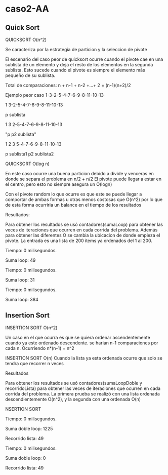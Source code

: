 # caso2-AA

Quick Sort
------------------------------------------------------------------------------------------------------------------

 QUICKSORT O(n^2)
 
Se caracteriza por la estrategia de particion y la seleccion de pivote

El escenario del caso peor de quicksort ocurre cuando el pivote cae en una sublista de un elemento y
deja el resto de los elementos en la segunda sublista. Esto sucede cuando el pivote es siempre el elemento
más pequeño de su sublista.

Total de comparaciones:
n + n-1 + n-2 +...+ 2 = (n-1)(n+2)/2 

Ejemplo peor caso
1-3-2-5-4-7-6-9-8-11-10-13

1   3-2-5-4-7-6-9-8-11-10-13

p         sublista

1  3        2-5-4-7-6-9-8-11-10-13

"p p2             sublista"

1           2           3         5-4-7-6-9-8-11-10-13

p       sublista1       p2            sublista2


QUICKSORT O(log n)

En este caso ocurre una buena particion debido a divide y venceras en donde se separa el problema en n/2 + n/2
El pivote puede llegar a estar en el centro, pero esto no siempre asegura un O(logn)


Con el pivote random lo que ocurre es que este se puede llegar a comportar de ambas formas u otras menos costosas que O(n^2)
por lo que de esta forma ocurriria un balance en el tiempo de los resultados

Resultados:

Para obtener los resultados se usó contadores(sumaLoop) para obtener las veces de iteraciones que ocurren en cada corrida del
problema. Además para obtener las diferentes O se cambia la ubicacion de donde empieza el pivote. La entrada es una lista de 200
items ya ordenados del 1 al 200.

Tiempo: 0 milisegundos.

Suma loop: 49

Tiempo: 0 milisegundos.

Suma loop: 31

Tiempo: 0 milisegundos.

Suma loop: 384

Insertion Sort
------------------------------------------------------------------------------------------------------------------------------

INSERTION SORT O(n^2)

Un caso en el que ocurra es que se quiera ordenar ascendentemente 
cuando ya este ordenado descendente. se harian n-1 comparaciones por cada n.
Ocurriendo n*(n-1) = n^2 

INSERTION SORT O(n)
Cuando la lista ya esta ordenada ocurre que  solo se tendra que recorrer n veces

Resultados

Para obtener los resultados se usó contadores(sumaLoopDoble y recorridoLista) para obtener las veces de iteraciones que ocurren 
en cada corrida del problema. La primera prueba se realizó con una lista ordenada descendientemente O(n^2), y la segunda con una ordenada O(n)

NSERTION SORT

Tiempo: 0 milisegundos.

Suma doble loop: 1225

Recorrido lista: 49

Tiempo: 0 milisegundos.

Suma doble loop: 0

Recorrido lista: 49

